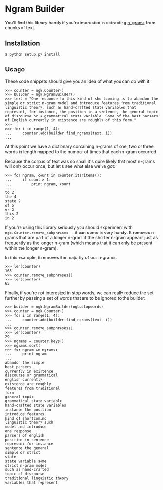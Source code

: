 # Ngram Builder

You'll find this library handy if you're interested in extracting
[n-grams](http://en.wikipedia.org/wiki/N-gram) from chunks of text.

## Installation

    $ python setup.py install

## Usage

These code snippets should give you an idea of what you can do with it:

    >>> counter = ngb.Counter()
    >>> builder = ngb.NgramBuilder()
    >>> text = "One response to this kind of shortcoming is to abandon the simple or strict n-gram model and introduce features from traditional linguistic theory, such as hand-crafted state variables that represent, for instance, the position in a sentence, the general topic of discourse or a grammatical state variable. Some of the best parsers of English currently in existence are roughly of this form."
    >>>
    >>> for i in range(1, 4):
    ...     counter.add(builder.find_ngrams(text, i))
    ... 

At this point we have a dictionary containing n-grams of one, two or three words in length mapped to the number of times that each n-gram occurred. 

Because the corpus of text was so small it's quite likely that most n-grams will only occur once, but let's see what else we've got:

    >>> for ngram, count in counter.iteritems():
    ...     if count > 1:
    ...         print ngram, count
    ... 
    to 2
    the 4
    state 2
    of 5
    or 2
    this 2
    in 2

If you're using this library seriously you should experiment with
`ngb.Counter.remove_subphrases` -- it can come in very handy. It removes
n-grams that are part of a longer n-gram if the shorter n-gram appears just as
frequently as the longer n-gram (which means that it can only be present
within the longer n-gram).

In this example, it removes the majority of our n-grams.

    >>> len(counter)
    165
    >>> counter.remove_subphrases()
    >>> len(counter)
    65

Finally, if you're not interested in stop words, we can really reduce the set further by passing a set of words that are to be ignored to the builder:

    >>> builder = ngb.NgramBuilder(ngb.stopwords)
    >>> counter = ngb.Counter()
    >>> for i in range(1, 4):
    ...     counter.add(builder.find_ngrams(text, i))
    ... 
    >>> counter.remove_subphrases()
    >>> len(counter)
    29
    >>> ngrams = counter.keys()
    >>> ngrams.sort()
    >>> for ngram in ngrams:
    ...     print ngram
    ... 
    abandon the simple
    best parsers
    currently in existence
    discourse or grammatical
    english currently
    existence are roughly
    features from traditional
    form
    general topic
    grammatical state variable
    hand-crafted state variables
    instance the position
    introduce features
    kind of shortcoming
    linguistic theory such
    model and introduce
    one response
    parsers of english
    position in sentence
    represent for instance
    sentence the general
    simple or strict
    state
    state variable some
    strict n-gram model
    such as hand-crafted
    topic of discourse
    traditional linguistic theory
    variables that represent
